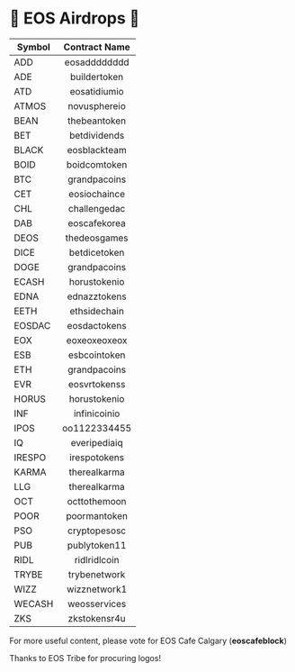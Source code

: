 # 🚀 EOS Airdrops  🚀

| Symbol        | Contract Name |
| ------------- |:-------------:|
| ADD           | eosadddddddd  |
| ADE           | buildertoken  |
| ATD           | eosatidiumio  |
| ATMOS         | novusphereio  |
| BEAN          | thebeantoken  |
| BET           | betdividends  |
| BLACK         | eosblackteam  |
| BOID          | boidcomtoken  |
| BTC           | grandpacoins  |
| CET           | eosiochaince  |
| CHL           | challengedac  |
| DAB           | eoscafekorea  |
| DEOS          | thedeosgames  |
| DICE          | betdicetoken  |
| DOGE          | grandpacoins  |
| ECASH         | horustokenio  |
| EDNA          | ednazztokens  |
| EETH          | ethsidechain  |
| EOSDAC        | eosdactokens  |
| EOX           | eoxeoxeoxeox  |
| ESB           | esbcointoken  |
| ETH           | grandpacoins  |
| EVR           | eosvrtokenss  |
| HORUS         | horustokenio  |
| INF           | infinicoinio  |
| IPOS          | oo1122334455  |
| IQ            | everipediaiq  |
| IRESPO        | irespotokens  |
| KARMA         | therealkarma  |
| LLG           | therealkarma  |
| OCT           | octtothemoon  |
| POOR          | poormantoken  |
| PSO           | cryptopesosc  |
| PUB           | publytoken11  |
| RIDL          | ridlridlcoin  |
| TRYBE         | trybenetwork  |
| WIZZ          | wizznetwork1  |
| WECASH        | weosservices  |
| ZKS           | zkstokensr4u  |

For more useful content, please vote for EOS Cafe Calgary (**eoscafeblock**)

Thanks to EOS Tribe for procuring logos!
